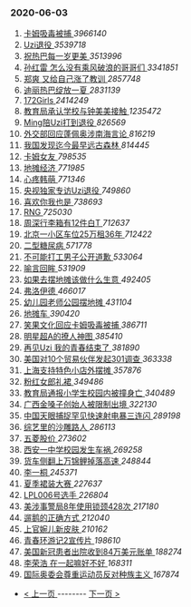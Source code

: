 ### 2020-06-03 
1. [ 卡姆吸毒被捕 ](https://s.weibo.com/weibo?q=%E5%8D%A1%E5%A7%86%E5%90%B8%E6%AF%92%E8%A2%AB%E6%8D%95&Refer=top) *3966140*
1. [ Uzi退役 ](https://s.weibo.com/weibo?q=%23Uzi%E9%80%80%E5%BD%B9%23&Refer=top) *3539718*
1. [ 祝热巴每一岁更美 ](https://s.weibo.com/weibo?q=%23%E7%A5%9D%E7%83%AD%E5%B7%B4%E6%AF%8F%E4%B8%80%E5%B2%81%E6%9B%B4%E7%BE%8E%23&topic_ad=1&Refer=top) *3513996*
1. [ 孙红雷 怎么没有乘风破浪的哥哥们 ](https://s.weibo.com/weibo?q=%E5%AD%99%E7%BA%A2%E9%9B%B7%20%E6%80%8E%E4%B9%88%E6%B2%A1%E6%9C%89%E4%B9%98%E9%A3%8E%E7%A0%B4%E6%B5%AA%E7%9A%84%E5%93%A5%E5%93%A5%E4%BB%AC&Refer=top) *3341851*
1. [ 郑爽 又给自己涨了教训 ](https://s.weibo.com/weibo?q=%E9%83%91%E7%88%BD%20%E5%8F%88%E7%BB%99%E8%87%AA%E5%B7%B1%E6%B6%A8%E4%BA%86%E6%95%99%E8%AE%AD&Refer=top) *2857748*
1. [ 迪丽热巴绽放一夏 ](https://s.weibo.com/weibo?q=%23%E8%BF%AA%E4%B8%BD%E7%83%AD%E5%B7%B4%E7%BB%BD%E6%94%BE%E4%B8%80%E5%A4%8F%23&Refer=top) *2831139*
1. [ 172Girls ](https://s.weibo.com/weibo?q=%23172Girls%23&Refer=top) *2414249*
1. [ 教育局承认学校与钟美美接触 ](https://s.weibo.com/weibo?q=%23%E6%95%99%E8%82%B2%E5%B1%80%E6%89%BF%E8%AE%A4%E5%AD%A6%E6%A0%A1%E4%B8%8E%E9%92%9F%E7%BE%8E%E7%BE%8E%E6%8E%A5%E8%A7%A6%23&Refer=top) *1235472*
1. [ Ming陪Uzi打到退役 ](https://s.weibo.com/weibo?q=Ming%E9%99%AAUzi%E6%89%93%E5%88%B0%E9%80%80%E5%BD%B9&Refer=top) *826569*
1. [ 外交部回应蓬佩奥涉南海言论 ](https://s.weibo.com/weibo?q=%23%E5%A4%96%E4%BA%A4%E9%83%A8%E5%9B%9E%E5%BA%94%E8%93%AC%E4%BD%A9%E5%A5%A5%E6%B6%89%E5%8D%97%E6%B5%B7%E8%A8%80%E8%AE%BA%23&Refer=top) *816219*
1. [ 我国发现迄今最早远古森林 ](https://s.weibo.com/weibo?q=%23%E6%88%91%E5%9B%BD%E5%8F%91%E7%8E%B0%E8%BF%84%E4%BB%8A%E6%9C%80%E6%97%A9%E8%BF%9C%E5%8F%A4%E6%A3%AE%E6%9E%97%23&Refer=top) *814445*
1. [ 卡姆女友 ](https://s.weibo.com/weibo?q=%E5%8D%A1%E5%A7%86%E5%A5%B3%E5%8F%8B&Refer=top) *798535*
1. [ 地摊经济 ](https://s.weibo.com/weibo?q=%23%E5%9C%B0%E6%91%8A%E7%BB%8F%E6%B5%8E%23&Refer=top) *771985*
1. [ 心疼韩萌 ](https://s.weibo.com/weibo?q=%23%E5%BF%83%E7%96%BC%E9%9F%A9%E8%90%8C%23&Refer=top) *771346*
1. [ 央视独家专访Uzi退役 ](https://s.weibo.com/weibo?q=%23%E5%A4%AE%E8%A7%86%E7%8B%AC%E5%AE%B6%E4%B8%93%E8%AE%BFUzi%E9%80%80%E5%BD%B9%23&Refer=top) *749860*
1. [ 喜欢你我也是 ](https://s.weibo.com/weibo?q=%E5%96%9C%E6%AC%A2%E4%BD%A0%E6%88%91%E4%B9%9F%E6%98%AF&Refer=top) *738693*
1. [ RNG ](https://s.weibo.com/weibo?q=RNG&Refer=top) *725030*
1. [ 周深行李箱有12件白T ](https://s.weibo.com/weibo?q=%23%E5%91%A8%E6%B7%B1%E8%A1%8C%E6%9D%8E%E7%AE%B1%E6%9C%8912%E4%BB%B6%E7%99%BDT%23&Refer=top) *712637*
1. [ 北京一小区车位25万租36年 ](https://s.weibo.com/weibo?q=%23%E5%8C%97%E4%BA%AC%E4%B8%80%E5%B0%8F%E5%8C%BA%E8%BD%A6%E4%BD%8D25%E4%B8%87%E7%A7%9F36%E5%B9%B4%23&Refer=top) *712422*
1. [ 二型糖尿病 ](https://s.weibo.com/weibo?q=%E4%BA%8C%E5%9E%8B%E7%B3%96%E5%B0%BF%E7%97%85&Refer=top) *571778*
1. [ 不可能打工男子公开道歉 ](https://s.weibo.com/weibo?q=%23%E4%B8%8D%E5%8F%AF%E8%83%BD%E6%89%93%E5%B7%A5%E7%94%B7%E5%AD%90%E5%85%AC%E5%BC%80%E9%81%93%E6%AD%89%23&Refer=top) *533064*
1. [ 喻言回眸 ](https://s.weibo.com/weibo?q=%23%E5%96%BB%E8%A8%80%E5%9B%9E%E7%9C%B8%23&Refer=top) *531909*
1. [ 如果去摆地摊该做什么生意 ](https://s.weibo.com/weibo?q=%23%E5%A6%82%E6%9E%9C%E5%8E%BB%E6%91%86%E5%9C%B0%E6%91%8A%E8%AF%A5%E5%81%9A%E4%BB%80%E4%B9%88%E7%94%9F%E6%84%8F%23&Refer=top) *492405*
1. [ 弗洛伊德 ](https://s.weibo.com/weibo?q=%E5%BC%97%E6%B4%9B%E4%BC%8A%E5%BE%B7&Refer=top) *466017*
1. [ 幼儿园老师公园摆地摊 ](https://s.weibo.com/weibo?q=%E5%B9%BC%E5%84%BF%E5%9B%AD%E8%80%81%E5%B8%88%E5%85%AC%E5%9B%AD%E6%91%86%E5%9C%B0%E6%91%8A&Refer=top) *431104*
1. [ 地摊车 ](https://s.weibo.com/weibo?q=%E5%9C%B0%E6%91%8A%E8%BD%A6&Refer=top) *390420*
1. [ 笑果文化回应卡姆吸毒被捕 ](https://s.weibo.com/weibo?q=%E7%AC%91%E6%9E%9C%E6%96%87%E5%8C%96%E5%9B%9E%E5%BA%94%E5%8D%A1%E5%A7%86%E5%90%B8%E6%AF%92%E8%A2%AB%E6%8D%95&Refer=top) *386711*
1. [ 明星超A的撩人神图 ](https://s.weibo.com/weibo?q=%23%E6%98%8E%E6%98%9F%E8%B6%85A%E7%9A%84%E6%92%A9%E4%BA%BA%E7%A5%9E%E5%9B%BE%23&Refer=top) *385410*
1. [ 再见Uzi 我的青春结束了 ](https://s.weibo.com/weibo?q=%E5%86%8D%E8%A7%81Uzi%20%E6%88%91%E7%9A%84%E9%9D%92%E6%98%A5%E7%BB%93%E6%9D%9F%E4%BA%86&Refer=top) *381890*
1. [ 美国对10个贸易伙伴发起301调查 ](https://s.weibo.com/weibo?q=%23%E7%BE%8E%E5%9B%BD%E5%AF%B910%E4%B8%AA%E8%B4%B8%E6%98%93%E4%BC%99%E4%BC%B4%E5%8F%91%E8%B5%B7301%E8%B0%83%E6%9F%A5%23&Refer=top) *363338*
1. [ 上海支持特色小店外摆摊 ](https://s.weibo.com/weibo?q=%E4%B8%8A%E6%B5%B7%E6%94%AF%E6%8C%81%E7%89%B9%E8%89%B2%E5%B0%8F%E5%BA%97%E5%A4%96%E6%91%86%E6%91%8A&Refer=top) *357876*
1. [ 粉红女郎礼裙 ](https://s.weibo.com/weibo?q=%23%E7%B2%89%E7%BA%A2%E5%A5%B3%E9%83%8E%E7%A4%BC%E8%A3%99%23&Refer=top) *349486*
1. [ 教育局通报小学生校园内被撞身亡 ](https://s.weibo.com/weibo?q=%E6%95%99%E8%82%B2%E5%B1%80%E9%80%9A%E6%8A%A5%E5%B0%8F%E5%AD%A6%E7%94%9F%E6%A0%A1%E5%9B%AD%E5%86%85%E8%A2%AB%E6%92%9E%E8%BA%AB%E4%BA%A1&Refer=top) *340489*
1. [ 广西金嗓子创始人被限制出境 ](https://s.weibo.com/weibo?q=%E5%B9%BF%E8%A5%BF%E9%87%91%E5%97%93%E5%AD%90%E5%88%9B%E5%A7%8B%E4%BA%BA%E8%A2%AB%E9%99%90%E5%88%B6%E5%87%BA%E5%A2%83&Refer=top) *322130*
1. [ 中国天眼捕捉罕见快速射电暴三连闪 ](https://s.weibo.com/weibo?q=%23%E4%B8%AD%E5%9B%BD%E5%A4%A9%E7%9C%BC%E6%8D%95%E6%8D%89%E7%BD%95%E8%A7%81%E5%BF%AB%E9%80%9F%E5%B0%84%E7%94%B5%E6%9A%B4%E4%B8%89%E8%BF%9E%E9%97%AA%23&Refer=top) *289198*
1. [ 综艺里的沙雕路人 ](https://s.weibo.com/weibo?q=%23%E7%BB%BC%E8%89%BA%E9%87%8C%E7%9A%84%E6%B2%99%E9%9B%95%E8%B7%AF%E4%BA%BA%23&Refer=top) *286113*
1. [ 五菱股价 ](https://s.weibo.com/weibo?q=%E4%BA%94%E8%8F%B1%E8%82%A1%E4%BB%B7&Refer=top) *273602*
1. [ 西安一中学校园发生车祸 ](https://s.weibo.com/weibo?q=%23%E8%A5%BF%E5%AE%89%E4%B8%80%E4%B8%AD%E5%AD%A6%E6%A0%A1%E5%9B%AD%E5%8F%91%E7%94%9F%E8%BD%A6%E7%A5%B8%23&Refer=top) *269258*
1. [ 货车侧翻上万锦鲤掉落高速 ](https://s.weibo.com/weibo?q=%E8%B4%A7%E8%BD%A6%E4%BE%A7%E7%BF%BB%E4%B8%8A%E4%B8%87%E9%94%A6%E9%B2%A4%E6%8E%89%E8%90%BD%E9%AB%98%E9%80%9F&Refer=top) *248844*
1. [ 李一桐 ](https://s.weibo.com/weibo?q=%E6%9D%8E%E4%B8%80%E6%A1%90&Refer=top) *245371*
1. [ 夏季裙装大赛 ](https://s.weibo.com/weibo?q=%23%E5%A4%8F%E5%AD%A3%E8%A3%99%E8%A3%85%E5%A4%A7%E8%B5%9B%23&Refer=top) *227637*
1. [ LPL006号选手 ](https://s.weibo.com/weibo?q=LPL006%E5%8F%B7%E9%80%89%E6%89%8B&Refer=top) *226804*
1. [ 美涉事警局8年使用锁颈428次 ](https://s.weibo.com/weibo?q=%23%E7%BE%8E%E6%B6%89%E4%BA%8B%E8%AD%A6%E5%B1%808%E5%B9%B4%E4%BD%BF%E7%94%A8%E9%94%81%E9%A2%88428%E6%AC%A1%23&Refer=top) *217180*
1. [ 遛鹅的正确方式 ](https://s.weibo.com/weibo?q=%23%E9%81%9B%E9%B9%85%E7%9A%84%E6%AD%A3%E7%A1%AE%E6%96%B9%E5%BC%8F%23&Refer=top) *212040*
1. [ 上官婉儿新皮肤 ](https://s.weibo.com/weibo?q=%23%E4%B8%8A%E5%AE%98%E5%A9%89%E5%84%BF%E6%96%B0%E7%9A%AE%E8%82%A4%23&Refer=top) *210162*
1. [ 青春环游记2宣传片 ](https://s.weibo.com/weibo?q=%E9%9D%92%E6%98%A5%E7%8E%AF%E6%B8%B8%E8%AE%B02%E5%AE%A3%E4%BC%A0%E7%89%87&Refer=top) *198610*
1. [ 美国新冠患者出院收到84万美元账单 ](https://s.weibo.com/weibo?q=%23%E7%BE%8E%E5%9B%BD%E6%96%B0%E5%86%A0%E6%82%A3%E8%80%85%E5%87%BA%E9%99%A2%E6%94%B6%E5%88%B084%E4%B8%87%E7%BE%8E%E5%85%83%E8%B4%A6%E5%8D%95%23&Refer=top) *188274*
1. [ 李荣浩 在一起嘛好不好 ](https://s.weibo.com/weibo?q=%E6%9D%8E%E8%8D%A3%E6%B5%A9%20%E5%9C%A8%E4%B8%80%E8%B5%B7%E5%98%9B%E5%A5%BD%E4%B8%8D%E5%A5%BD&Refer=top) *168311*
1. [ 国际奥委会尊重运动员反对种族主义 ](https://s.weibo.com/weibo?q=%23%E5%9B%BD%E9%99%85%E5%A5%A5%E5%A7%94%E4%BC%9A%E5%B0%8A%E9%87%8D%E8%BF%90%E5%8A%A8%E5%91%98%E5%8F%8D%E5%AF%B9%E7%A7%8D%E6%97%8F%E4%B8%BB%E4%B9%89%23&Refer=top) *167874* 

- [ < 上一页 ](https://github.com/able8/weibo-hot-record/blob/master/2020-06-02.md) -------- [ 下一页 > ](https://github.com/able8/weibo-hot-record/blob/master/2020-06-04.md)